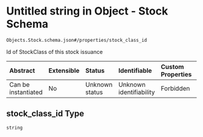 # Untitled string in Object - Stock Schema

```txt
Objects.Stock.schema.json#/properties/stock_class_id
```

Id of StockClass of this stock issuance

| Abstract            | Extensible | Status         | Identifiable            | Custom Properties | Additional Properties | Access Restrictions | Defined In                                                                        |
| :------------------ | :--------- | :------------- | :---------------------- | :---------------- | :-------------------- | :------------------ | :-------------------------------------------------------------------------------- |
| Can be instantiated | No         | Unknown status | Unknown identifiability | Forbidden         | Allowed               | none                | [Stock.schema.json\*](../schema/objects/Stock.schema.json "open original schema") |

## stock_class_id Type

`string`
